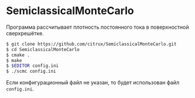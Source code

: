 # SemiclassicalMonteCarlo

Программа рассчитывает плотность постоянного тока в поверхностной сверхрешётке.

````bash
$ git clone https://github.com/citrux/SemiclassicalMonteCarlo.git
$ cd SemiclassicalMonteCarlo
$ cmake .
$ make
$ $EDITOR config.ini
$ ./scmc config.ini
````

Если конфигурационный файл не указан, то будет использован файл `config.ini`.